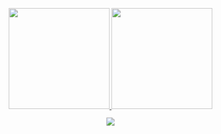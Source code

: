 <p align="center">
  <a href="https://github.com/ss1119">
    <img height="200px" src="https://github-readme-stats.vercel.app/api?username=ss1119&count_private=true&show_icons=true&theme=tokyonight" />
  </a>
  <a href="https://github.com/ss1119">
    <img height="200px" src="https://github-readme-stats.vercel.app/api/top-langs/?username=ss1119&langs_count=5&layout=default&theme=github_dark"/>
  </a>
</p>
  
<p align="center"> 
  <a href="https://github.com/ss1119">
    <img src="https://github-profile-trophy.vercel.app/?username=ss1119&theme=algolia&column=8"/>
  </a>
</p>
